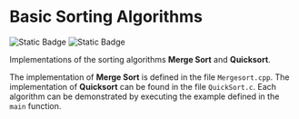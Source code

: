 # Basic Sorting Algorithms
![Static Badge](https://img.shields.io/badge/C%2B%2B-%23f34b7d)
![Static Badge](https://img.shields.io/badge/C-%23555555)

Implementations of the sorting algorithms **Merge Sort** and **Quicksort**.

The implementation of **Merge Sort** is defined in the file `Mergesort.cpp`. The implementation of **Quicksort** can be found in the file `QuickSort.c`.
Each algorithm can be demonstrated by executing the example defined in the `main` function.
